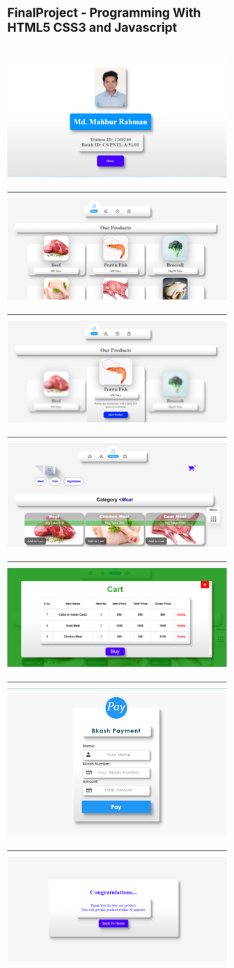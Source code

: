 # FinalProject - Programming With HTML5 CSS3 and Javascript
<br/>
<br/>
<img src="https://github.com/mmrradif/FinalProject_ProgrammingWithHTML5_CSS3andJavascript/blob/e0134bf672f56799201778c76cec2af480be62fe/sc/Profile.png"/>
<br/>
<br/>
<hr/>
<img src="https://github.com/mmrradif/FinalProject_ProgrammingWithHTML5_CSS3andJavascript/blob/e0134bf672f56799201778c76cec2af480be62fe/sc/Home.png"/>
<br/>
<br/>
<hr/>
<img src="https://github.com/mmrradif/FinalProject_ProgrammingWithHTML5_CSS3andJavascript/blob/e0134bf672f56799201778c76cec2af480be62fe/sc/Home2.png"/>
<br/>
<br/>
<hr/>
<img src="https://github.com/mmrradif/FinalProject_ProgrammingWithHTML5_CSS3andJavascript/blob/e0134bf672f56799201778c76cec2af480be62fe/sc/Product.png"/>
<br/>
<br/>
<hr/>
<img src="https://github.com/mmrradif/FinalProject_ProgrammingWithHTML5_CSS3andJavascript/blob/e0134bf672f56799201778c76cec2af480be62fe/sc/cart.png"/>
<br/>
<br/>
<hr/>
<img src="https://github.com/mmrradif/FinalProject_ProgrammingWithHTML5_CSS3andJavascript/blob/e0134bf672f56799201778c76cec2af480be62fe/sc/Payment.png"/>
<br/>
<br/>
<hr/>
<img src="https://github.com/mmrradif/FinalProject_ProgrammingWithHTML5_CSS3andJavascript/blob/e0134bf672f56799201778c76cec2af480be62fe/sc/final.png"/>
